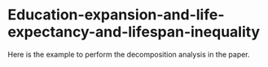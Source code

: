 # Education-expansion-and-life-expectancy-and-lifespan-inequality
Here is the example to perform the decomposition analysis in the paper.
